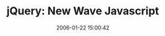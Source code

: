 ---
date: 2006-01-22 15:00:42
link:
  source: delicious
  source_url: https://del.icio.us/roytang
  text: 'jQuery: New Wave Javascript'
  url: http://jquery.com/
slug: jquery-new-wave-javascript
source: delicious
tags:
- javascript
- software
title: 'jQuery: New Wave Javascript'
---